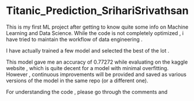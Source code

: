 # Titanic_Prediction_SrihariSrivathsan
This is my first ML project after getting to know quite some info on Machine Learning and Data Science. While the code is not completely optimized , i have tried to maintain the workflow of data engineering .

I have actually trained a few model and selected the best of the lot . 

This model gave me an accuracy of 0.77272 while evaluating on the kaggle website , which is quite decent for a model with minimal overfitting. However , continuous improvements will be provided and saved as various versions of the model in the same repo (or a different one).

For understanding the code , please go through the comments and
